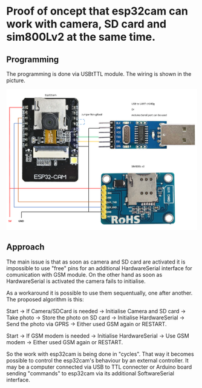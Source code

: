 # Proof of oncept that esp32cam can work with camera, SD card and sim800Lv2 at the same time.

## Programming
The programming is done via USBtTTL module. The wiring is shown in the picture.

![alt text](https://github.com/DmitryLapshov/esp32cam_sim800Lv2_proof_of_concept/blob/main/esp32cam02.png)

## Approach
The main issue is that as soon as camera and SD card are activated it is impossible to use "free" pins for an additional HardwareSerial interface for comunication with GSM module.
On the other hand as soon as HardwareSerial is activated the camera fails to initialise.

As a workaround it is possible to use them sequentually, one after another. The proposed algorithm is this:

Start -> If Camera/SDCard is needed -> Initialise Camera and SD card -> Take photo -> Store the photo on SD card -> Initialise HardwareSerial -> Send the photo via GPRS -> Either used GSM again or RESTART.

Start -> If GSM modem is needed -> Initialise HardwareSerial -> Use GSM modem -> Either used GSM again or RESTART.

So the work with esp32cam is being done in "cycles". That way it becomes possible to control the esp32cam's behaviour by an external controller. It may be a computer connected via USB to TTL connecter or Arduino board sending "commands" to esp32cam via its additional SoftwareSerial interface.
